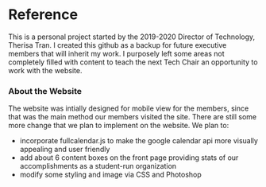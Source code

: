 # Reference
This is a personal project started by the 2019-2020 Director of Technology, Therisa Tran. 
I created this github as a backup for future executive members that will inherit my work.
I purposely left some areas not completely filled with content to teach the next Tech Chair an opportunity to work with the website.

### About the Website
The website was intially designed for mobile view for the members, since that was the main method our members visited the site. 
There are still some more change that we plan to implement on the website.
We plan to:
  - incorporate fullcalendar.js to make the google calendar api more visually appealing and user friendly
  - add about 6 content boxes on the front page providing stats of our accomplishments as a student-run organization
  - modify some styling and image via CSS and Photoshop
  

